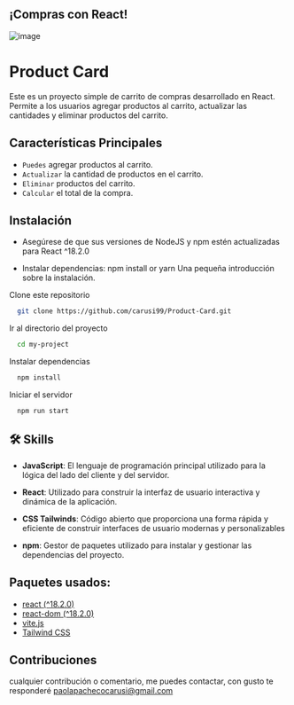 
## ¡Compras con React!

![image](https://github.com/carusi99/Product-Card/assets/151582174/a89678f7-1964-4185-8a8c-b2c00a75b490)

# Product Card

Este es un proyecto simple de carrito de compras desarrollado en React. Permite a los usuarios agregar productos al carrito, actualizar las cantidades y eliminar productos del carrito.
## Características Principales
- `Puedes` agregar productos al carrito.
- `Actualizar` la cantidad de productos en el carrito.
- `Eliminar` productos del carrito.
- `Calcular` el total de la compra.



## Instalación

- Asegúrese de que sus versiones de NodeJS y npm estén actualizadas para React ^18.2.0

- Instalar dependencias: npm install or yarn Una pequeña introducción sobre la instalación.

Clone este repositorio

```bash
  git clone https://github.com/carusi99/Product-Card.git
```

Ir al directorio del proyecto

```bash
  cd my-project
```

Instalar dependencias

```bash
  npm install
```

Iniciar el servidor

```bash
  npm run start
```
## 🛠 Skills
- **JavaScript**: El lenguaje de programación principal utilizado para la lógica del lado del cliente y del servidor.

- **React**: Utilizado para construir la interfaz de usuario interactiva y dinámica de la aplicación.
- **CSS Tailwinds**: Código abierto que proporciona una forma rápida y eficiente de construir interfaces de usuario modernas y personalizables

- **npm**: Gestor de paquetes utilizado para instalar y gestionar las dependencias del proyecto.



## Paquetes usados:

 - [react (^18.2.0)](https://es.react.dev/)
 - [react-dom (^18.2.0)](https://www.npmjs.com/package/react-dom)
 - [vite.js](https://vitejs.dev/)
 - [Tailwind CSS](https://tailwindcss.com/)



## Contribuciones

cualquier contribución o comentario, me puedes contactar, con gusto te responderé paolapachecocarusi@gmail.com

